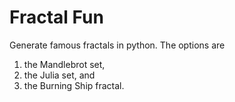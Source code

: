 # Fractal Fun

Generate famous fractals in python. The options are
1. the Mandlebrot set,
2. the Julia set, and
3. the Burning Ship fractal. 
